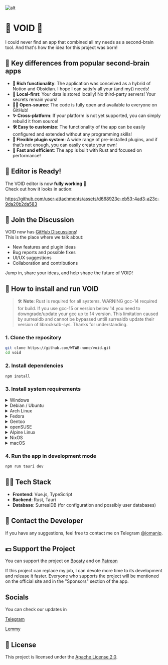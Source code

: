 ![alt](https://github.com/WTWB-none/void/blob/main/src-tauri/icons/128x128@2x.png?raw=true)
# 🧠 VOID 🧠

I could never find an app that combined all my needs as a second-brain tool. And that's how the idea for this project was born!

## 🔑 Key differences from popular second-brain apps

* **🔮 Rich functionality**: The application was conceived as a hybrid of Notion and Obsidian. I hope I can satisfy all your (and my)) needs!
* **🔐 Local-first**: Your data is stored locally! No third-party servers! Your secrets remain yours!
* **⚓️‍💥 Open-source**: The code is fully open and available to everyone on GitHub!
* **✨ Cross-platform**: If your platform is not yet supported, you can simply rebuild it from source!
* **🛠️ Easy to customize**: The functionality of the app can be easily configured and extended without any programming skills!
* **💪 Flexible plugin system**: A wide range of pre-installed plugins, and if that’s not enough, you can easily create your own!
* **🚀 Fast and efficient**: The app is built with Rust and focused on performance!

## 🚀 Editor is Ready!

The VOID editor is now **fully working** 🎉  
Check out how it looks in action:

https://github.com/user-attachments/assets/d668923e-eb53-4ad3-a23c-9da20b2da583

## 💬 Join the Discussion

VOID now has [GitHub Discussions](https://github.com/WTWB-none/void/discussions)!  
This is the place where we talk about:

-  New features and plugin ideas  
-  Bug reports and possible fixes  
-  UI/UX suggestions  
-  Collaboration and contributions  

Jump in, share your ideas, and help shape the future of VOID!

## 📝 How to install and run VOID

> 🛠 **Note**: Rust is required for all systems. 
> WARNING gcc-14 required for build. If you use gcc-15 or version below 14 you need to downgrade/update your gcc up to 14 version. This limitation caused by surrealdb and cannot be bypassed untill surrealdb update their version of librocksdb-sys. Thanks for understanding.

### 1. Clone the repository

```bash
git clone https://github.com/WTWB-none/void.git
cd void
```

### 2. Install dependencies

```bash
npm install
```

### 3. Install system requirements

<details>
<summary>Windows</summary>

* Microsoft C++ Build Tools
* WebView2
* Node.js

</details>

<details>
<summary>Debian / Ubuntu</summary>

```bash
sudo apt update
sudo apt install libwebkit2gtk-4.1-dev \
  build-essential \
  curl \
  wget \
  file \
  libxdo-dev \
  libssl-dev \
  libayatana-appindicator3-dev \
  librsvg2-dev
```

</details>

<details>
<summary>Arch Linux</summary>

```bash
sudo pacman -Syu
sudo pacman -S --needed \
  webkit2gtk-4.1 \
  base-devel \
  curl \
  wget \
  file \
  openssl \
  appmenu-gtk-module \
  libappindicator-gtk3 \
  librsvg \
  xdotool
```

</details>

<details>
<summary>Fedora</summary>

```bash
sudo dnf check-update
sudo dnf install webkit2gtk4.1-devel \
  openssl-devel \
  curl \
  wget \
  file \
  libappindicator-gtk3-devel \
  librsvg2-devel \
  libxdo-devel
sudo dnf group install "c-development"
```

</details>

<details>
<summary>Gentoo</summary>

```bash
sudo emerge --ask \
  net-libs/webkit-gtk:4.1 \
  dev-libs/libappindicator \
  net-misc/curl \
  net-misc/wget \
  sys-apps/file
```

</details>

<details>
<summary>openSUSE</summary>

```bash
sudo zypper up
sudo zypper in webkit2gtk3-devel \
  libopenssl-devel \
  curl \
  wget \
  file \
  libappindicator3-1 \
  librsvg-devel
sudo zypper in -t pattern devel_basis
```

</details>

<details>
<summary>Alpine Linux</summary>

```bash
sudo apk add \
  build-base \
  webkit2gtk \
  curl \
  wget \
  file \
  openssl \
  libayatana-appindicator-dev \
  librsvg
```

</details>

<details>
<summary>NixOS</summary>

```nix
# shell.nix
let
  pkgs = import <nixpkgs> { };
in
pkgs.mkShell {
  nativeBuildInputs = with pkgs; [
    pkg-config
    gobject-introspection
    cargo
    cargo-tauri
    nodejs
  ];

  buildInputs = with pkgs; [
    at-spi2-atk
    atkmm
    cairo
    gdk-pixbuf
    glib
    gtk3
    harfbuzz
    librsvg
    libsoup_3
    pango
    webkitgtk_4_1
    openssl
    gcc
    llvmPackages.clang
    zlib
    bzip2
    lz4
    zstd
    rocksdb
  ];

  LIBCLANG_PATH="${pkgs.libclang.lib}/lib";

  ROCKSDB_LIB_DIR="${pkgs.rocksdb}/lib";
  ROCKSDB_INCLUDE_DIR="${pkgs.rocksdb}/include";
  ROCKSDB_LINK_TYPE="static";
}
```

</details>

<details>
<summary>macOS</summary>

* Xcode (via App Store or Xcode Command Line Tools)

</details>

### 4. Run the app in development mode

```bash
npm run tauri dev
```

## 👨‍💻 Tech Stack

* **Frontend**: Vue.js, TypeScript
* **Backend**: Rust, Tauri
* **Database**: SurrealDB (for configuration and possibly user databases)


## 📝 Contact the Developer

If you have any suggestions, feel free to contact me on Telegram [@iomanip](https://t.me/GhostOfTranshumanist).

## 💵 Support the Project

You can support the project on [Boosty](https://boosty.to/void_project) and on [Patreon](https://patreon.com/c/transhuman1st)

If this project can replace my job, I can devote more time to its development and release it faster.
Everyone who supports the project will be mentioned on the official site and in the "Sponsors" section of the app.


## Socials
You can check our updates in 

[Telegram](https://t.me/void_project_tg)

[Lemmy](https://lemmy.ml/c/void)


## 📄 License

This project is licensed under the [Apache License 2.0](./LICENSE).

